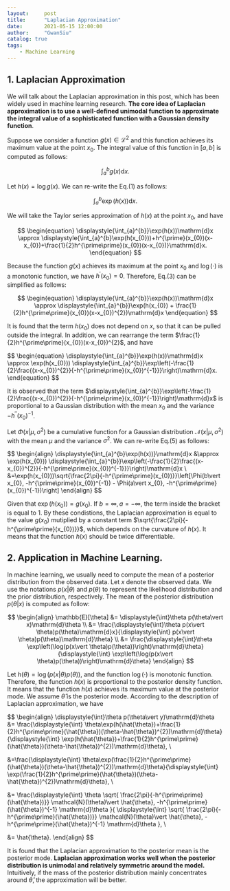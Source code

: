 ```yaml
---
layout:     post
title:      "Laplacian Approximation"
date:       2021-05-15 12:00:00
author:     "GwanSiu"
catalog: true
tags:
    - Machine Learning
---
```


## 1. Laplacian Approximation

We will talk about the Laplacian approximation in this post, which has been widely used in machine learning research. **The core idea of Laplacian approximation is to use a well-defined unimodal function to approximate the integral value of a sophisticated function with a Gaussian density function**.

Suppose we consider a function $g(x)\in \mathcal{L}^{2}$ and this function achieves its maximum value at the point $x_{0}$. The integral value of this function in $[a, b]$ is computed as follows:

$$
\begin{equation}
\displaystyle{\int_{a}^{b}}g(x)\mathrm{d}x.
\end{equation}
$$

Let $h(x)=\log g(x)$. We can re-write the Eq.(1) as follows:

$$
\begin{equation}
\displaystyle{\int_{a}^{b}\exp(h(x))}\mathrm{d}x.
\end{equation}
$$

We will take the Taylor series approximation of $h(x)$ at the point $x_{0}$, and have

$$
\begin{equation}
\displaystyle{\int_{a}^{b}}\exp(h(x))\mathrm{d}x \approx \displaystyle{\int_{a}^{b}\exp(h(x_{0}))+h^{\prime}(x_{0})(x-x_{0})+\frac{1}{2}h^{\prime\prime}(x_{0})(x-x_{0})}\mathrm{d}x.
\end{equation}
$$

Because the function $g(x)$ achieves its maximum at the point $x_{0}$ and $\log(\cdot)$ is a monotonic function, we have $h^{\prime}(x_{0})=0$. Therefore, Eq.(3) can be simplified as follows:

$$
\begin{equation}
\displaystyle{\int_{a}^{b}}\exp(h(x))\mathrm{d}x \approx \displaystyle{\int_{a}^{b}}\exp(h(x_{0}) + \frac{1}{2}h^{\prime\prime}(x_{0})(x-x_{0})^{2})\mathrm{d}x
\end{equation}
$$

It is found that the term $h(x_{0})$ does not depend on $x$, so that it can be pulled outside the integral. In addition, we can rearrange the term $\frac{1}{2}h^{\prime\prime}(x_{0})(x-x_{0})^{2}$, and have

$$
\begin{equation}
\displaystyle{\int_{a}^{b}}\exp(h(x))\mathrm{d}x \approx \exp(h(x_{0})) \displaystyle{\int_{a}^{b}}\exp\left(-\frac{1}{2}\frac{(x-x_{0})^{2}}{-h^{\prime\prime}(x_{0})^{-1}}}\right)\mathrm{d}x.
\end{equation}
$$

It is observed that the term $\displaystyle{\int_{a}^{b}}\exp\left(-\frac{1}{2}\frac{(x-x_{0})^{2}}{-h^{\prime\prime}(x_{0})^{-1}}\right)\mathrm{d}x$ is proportional to a Gaussian distribution with the mean $x_{0}$ and the variance $-h^{\prime\prime}(x_{0})^{-1}$.

Let $\Phi(x\vert \mu, \sigma^{2})$ be a cumulative function for a Gaussian distribution $\mathcal{N}(x\vert \mu, \sigma^{2})$ with the mean $\mu$ and the variance $\sigma^{2}$. We can re-write Eq.(5) as follows:

$$
\begin{align}
\displaystyle{\int_{a}^{b}\exp(h(x))}\mathrm{d}x &\approx \exp(h(x_{0})) \displaystyle{\int_{a}^{b}}\exp\left(-\frac{1}{2}\frac{(x-x_{0})^{2}}{-h^{\prime\prime}(x_{0})^{-1}}}\right)\mathrm{d}x \\
&=\exp(h(x_{0}))\sqrt{\frac{2\pi}{-h^{\prime\prime}(x_{0})}}\left[\Phi(b\vert x_{0}, -h^{\prime\prime}(x_{0})^{-1}) - \Phi(a\vert x_{0}, -h^{\prime\prime}(x_{0})^{-1})\right] 
\end{align}
$$

Given that $\exp(h(x_{0}))=g(x_{0})$. If $b=\infty, a=-\infty$, the term inside the bracket is equal to 1. By these condistions, the Laplacian approximation is equal to the value $g(x_{0})$ mutiplied by a constant term $\sqrt{\frac{2\pi}{-h^{\prime\prime}(x_{0})}}$, which depends on the curvature of $h(x)$. It means that the function $h(x)$ should be twice differentiable.

## 2. Application in Machine Learning.

In machine learning, we usually need to compute the mean of a posterior distribution from the observed data. Let $x$ denote the observed data. We use the notations $p(x\vert \theta)$ and $p(\theta)$ to represent the likelihood distribution and the prior distribution, respectively. The mean of the posterior distribution $p(\theta\vert x)$ is computed as follow:

$$
\begin{align}
\mathbb{E}[\theta] &= \displaystyle{\int}\theta p(\theta\vert x)\mathrm{d}\theta \\
&= \frac{\displaystyle{\int}\theta p(x\vert \theta)p(\theta)\mathrm{d}x}{\displaystyle{\int} p(x\vert \theta)p(\theta)\mathrm{d}\theta} \\
&= \frac{\displaystyle{\int}\theta \exp\left(\log(p(x\vert \theta)p(\theta))\right)\mathrm{d}\theta}{\displaystyle{\int} \exp\left(\log(p(x\vert \theta)p(\theta))\right)\mathrm{d}\theta}
\end{align}
$$

Let $h(\theta)=\log(p(x\vert \theta)p(\theta))$, and the function $\log(\cdot)$ is monotonic function. Therefore, the function $h(x)$ is proportional to the posterior density function. It means that the function $h(x)$ achieves its maximum value at the posterior mode. We assume $\hat{\theta}$ is the posterior mode. According to the description of Laplacian approximation, we have

$$
\begin{align}
\displaystyle{\int}\theta p(\theta\vert y)\mathrm{d}\theta &= \frac{\displaystyle{\int} \theta\exp(h(\hat{\theta})+\frac{1}{2}h^{\prime\prime}(\hat{\theta})(\theta-\hat{\theta})^{2})\mathrm{d}\theta}{\displaystyle{\int} \exp(h(\hat{\theta})+\frac{1}{2}h^{\prime\prime}(\hat{\theta})(\theta-\hat{\theta})^{2})\mathrm{d}\theta}, \\

&=\frac{\displaystyle{\int} \theta\exp(\frac{1}{2}h^{\prime\prime}(\hat{\theta})(\theta-\hat{\theta})^{2})\mathrm{d}\theta}{\displaystyle{\int} \exp(\frac{1}{2}h^{\prime\prime}(\hat{\theta})(\theta-\hat{\theta})^{2})\mathrm{d}\theta}, \\

&= \frac{\displaystyle{\int} \theta \sqrt{ \frac{2\pi}{-h^{\prime\prime}(\hat{\theta})}} \mathcal{N}(\theta)\vert \hat{\theta}, -h^{\prime\prime}(\hat{\theta})^{-1} \mathrm{d}\theta }{ \displaystyle{\int} \sqrt{ \frac{2\pi}{-h^{\prime\prime}(\hat{\theta})}} \mathcal{N}(\theta)\vert \hat{\theta}, -h^{\prime\prime}(\hat{\theta})^{-1} \mathrm{d}\theta }, \\

&= \hat{\theta}.
\end{align}
$$

It is found that the Laplacian approximation to the posterior mean is the posterior mode. **Laplacian approximation works well when the posterior distribution is unimodal and relatively symmetric around the model.** Intuitively, if the mass of the posterior distribution mainly concentrates around $\hat{\theta}$, the approximation will be better.






